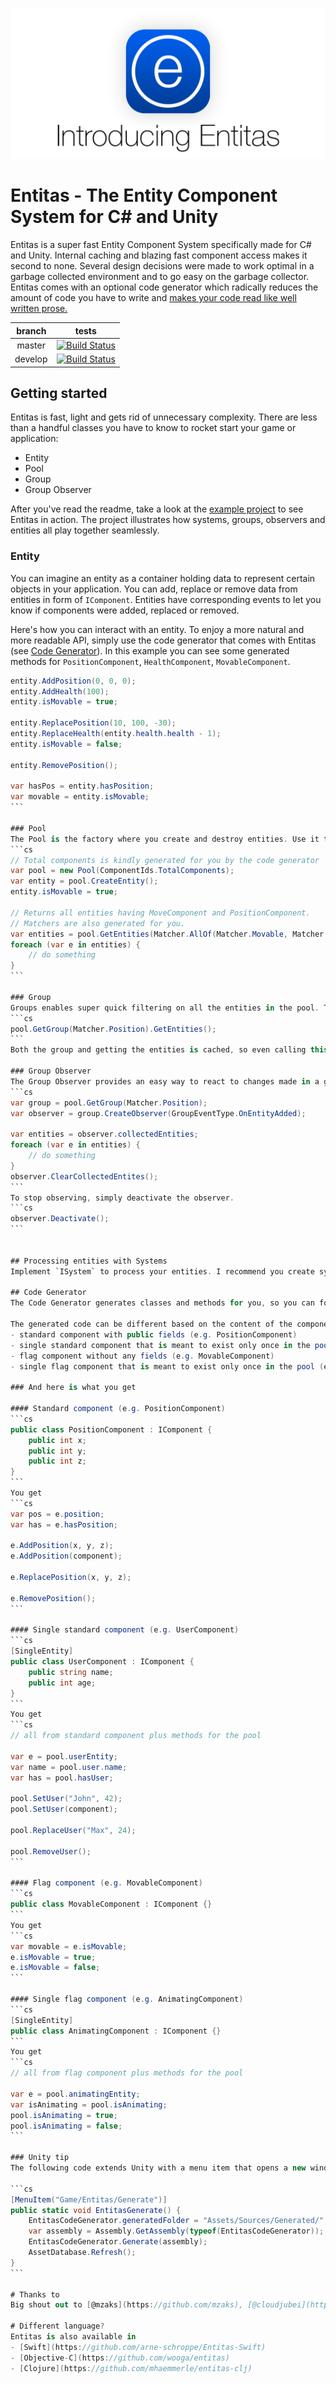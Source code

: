 ![Entitas Header](Readme/Header.png)

# Entitas - The Entity Component System for C# and Unity
Entitas is a super fast Entity Component System specifically made for C# and Unity. Internal caching and blazing fast component access makes it second to none. Several design decisions were made to work optimal in a garbage collected environment and to go easy on the garbage collector. Entitas comes with an optional code generator which radically reduces the amount of code you have to write and [makes your code read like well written prose.](https://cleancoders.com)

branch  | tests
:------:|------
master  | [![Build Status](https://travis-ci.org/sschmid/Entitas-CSharp.svg?branch=master)](https://travis-ci.org/sschmid/Entitas-CSharp)
develop | [![Build Status](https://travis-ci.org/sschmid/Entitas-CSharp.svg?branch=develop)](https://travis-ci.org/sschmid/Entitas-CSharp)


## Getting started
Entitas is fast, light and gets rid of unnecessary complexity. There are less than a handful classes you have to know to rocket start your game or application:

- Entity
- Pool
- Group
- Group Observer

After you've read the readme, take a look at the [example project](https://github.com/sschmid/Entitas-CSharp-Example.git) to see Entitas in action. The project illustrates how systems, groups, observers and entities all play together seamlessly.


### Entity
You can imagine an entity as a container holding data to represent certain objects in your application. You can add, replace or remove data from entities in form of `IComponent`. Entities have corresponding events to let you know if components were added, replaced or removed.

Here's how you can interact with an entity. To enjoy a more natural and more readable API, simply use the code generator that comes with Entitas (see [Code Generator](#Code-Generator)). In this example you can see some generated methods for `PositionComponent`, `HealthComponent`, `MovableComponent`.
````cs
entity.AddPosition(0, 0, 0);
entity.AddHealth(100);
entity.isMovable = true;

entity.ReplacePosition(10, 100, -30);
entity.ReplaceHealth(entity.health.health - 1);
entity.isMovable = false;

entity.RemovePosition();

var hasPos = entity.hasPosition;
var movable = entity.isMovable;
```

### Pool
The Pool is the factory where you create and destroy entities. Use it to filter entities of interest.
```cs
// Total components is kindly generated for you by the code generator
var pool = new Pool(ComponentIds.TotalComponents);
var entity = pool.CreateEntity();
entity.isMovable = true;

// Returns all entities having MoveComponent and PositionComponent.
// Matchers are also generated for you.
var entities = pool.GetEntities(Matcher.AllOf(Matcher.Movable, Matcher.Position));
foreach (var e in entities) {
    // do something
}
```

### Group
Groups enables super quick filtering on all the entities in the pool. They are continuously updated when entities change and can return groups of entities instantly. You have thousands of entities and want only those who have a `PositionComponent`? Just ask the pool for this group, it already has the result waiting for you in no time.
```cs
pool.GetGroup(Matcher.Position).GetEntities();
```
Both the group and getting the entities is cached, so even calling this method multiple times is super fast. Always try to use goups when possible. `pool.GetEntities(Matcher.Movable)` internally uses groups, too.

### Group Observer
The Group Observer provides an easy way to react to changes made in a group. Let's say you want to collect and process all the entities where a `PositionComponent` was added or replaced.
```cs
var group = pool.GetGroup(Matcher.Position);
var observer = group.CreateObserver(GroupEventType.OnEntityAdded);

var entities = observer.collectedEntities;
foreach (var e in entities) {
    // do something
}
observer.ClearCollectedEntites();
```
To stop observing, simply deactivate the observer.
```cs
observer.Deactivate();
```


## Processing entities with Systems
Implement `ISystem` to process your entities. I recommend you create systems for each single task or behaviour in your application and execute them in a defined order. This helps to keep your app deterministic. Entitas also provides a special system called `ReactiveSystem`, which is using an Group Observer under the hood. It holds changed entities of interest at your fingertips. Be sure to check out the [example project](https://github.com/sschmid/Entitas-CSharp-Example.git).

## Code Generator
The Code Generator generates classes and methods for you, so you can focus on getting the job done. It radically reduces the amount of code you have to write and improves readability by a huge magnitude. It makes your code less error-prone while ensuring best performance. I strongly recommend using it!

The generated code can be different based on the content of the component. The Code Generator differentiates between four types:
- standard component with public fields (e.g. PositionComponent)
- single standard component that is meant to exist only once in the pool (e.g. UserComponent)
- flag component without any fields (e.g. MovableComponent)
- single flag component that is meant to exist only once in the pool (e.g. AnimatingComponent)

### And here is what you get

#### Standard component (e.g. PositionComponent)
```cs
public class PositionComponent : IComponent {
    public int x;
    public int y;
    public int z;
}
```
You get
```cs
var pos = e.position;
var has = e.hasPosition;

e.AddPosition(x, y, z);
e.AddPosition(component);

e.ReplacePosition(x, y, z);

e.RemovePosition();
```

#### Single standard component (e.g. UserComponent)
```cs
[SingleEntity]
public class UserComponent : IComponent {
    public string name;
    public int age;
}
```
You get
```cs
// all from standard component plus methods for the pool

var e = pool.userEntity;
var name = pool.user.name;
var has = pool.hasUser;

pool.SetUser("John", 42);
pool.SetUser(component);

pool.ReplaceUser("Max", 24);

pool.RemoveUser();
```

#### Flag component (e.g. MovableComponent)
```cs
public class MovableComponent : IComponent {}
```
You get
```cs
var movable = e.isMovable;
e.isMovable = true;
e.isMovable = false;
```

#### Single flag component (e.g. AnimatingComponent)
```cs
[SingleEntity]
public class AnimatingComponent : IComponent {}
```
You get
```cs
// all from flag component plus methods for the pool

var e = pool.animatingEntity;
var isAnimating = pool.isAnimating;
pool.isAnimating = true;
pool.isAnimating = false;
```

### Unity tip
The following code extends Unity with a menu item that opens a new window that lets you generate code with a single click.

```cs
[MenuItem("Game/Entitas/Generate")]
public static void EntitasGenerate() {
    EntitasCodeGenerator.generatedFolder = "Assets/Sources/Generated/";
    var assembly = Assembly.GetAssembly(typeof(EntitasCodeGenerator));
    EntitasCodeGenerator.Generate(assembly);
    AssetDatabase.Refresh();
}
```

# Thanks to
Big shout out to [@mzaks](https://github.com/mzaks), [@cloudjubei](https://github.com/cloudjubei) and [@devboy](https://github.com/devboy) for endless hours of discussion and helping making Entitas awesome!

# Different language?
Entitas is also available in
- [Swift](https://github.com/arne-schroppe/Entitas-Swift)
- [Objective-C](https://github.com/wooga/entitas)
- [Clojure](https://github.com/mhaemmerle/entitas-clj)